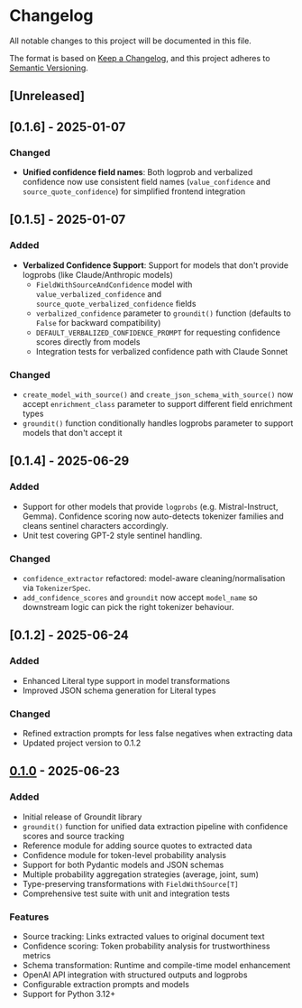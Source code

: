 # Changelog

All notable changes to this project will be documented in this file.

The format is based on [Keep a Changelog](https://keepachangelog.com/en/1.0.0/),
and this project adheres to [Semantic Versioning](https://semver.org/spec/v2.0.0.html).

## [Unreleased]

## [0.1.6] - 2025-01-07

### Changed
- **Unified confidence field names**: Both logprob and verbalized confidence now use consistent field names (`value_confidence` and `source_quote_confidence`) for simplified frontend integration

## [0.1.5] - 2025-01-07

### Added
- **Verbalized Confidence Support**: Support for models that don't provide logprobs (like Claude/Anthropic models)
  - `FieldWithSourceAndConfidence` model with `value_verbalized_confidence` and `source_quote_verbalized_confidence` fields
  - `verbalized_confidence` parameter to `groundit()` function (defaults to `False` for backward compatibility)
  - `DEFAULT_VERBALIZED_CONFIDENCE_PROMPT` for requesting confidence scores directly from models
  - Integration tests for verbalized confidence path with Claude Sonnet

### Changed
- `create_model_with_source()` and `create_json_schema_with_source()` now accept `enrichment_class` parameter to support different field enrichment types
- `groundit()` function conditionally handles logprobs parameter to support models that don't accept it

## [0.1.4] - 2025-06-29

### Added
- Support for other models that provide `logprobs` (e.g. Mistral-Instruct, Gemma).  Confidence scoring now auto-detects tokenizer families and cleans sentinel characters accordingly.
- Unit test covering GPT-2 style sentinel handling.

### Changed
- `confidence_extractor` refactored: model-aware cleaning/normalisation via `TokenizerSpec`.
- `add_confidence_scores` and `groundit` now accept `model_name` so downstream logic can pick the right tokenizer behaviour.

## [0.1.2] - 2025-06-24

### Added
- Enhanced Literal type support in model transformations
- Improved JSON schema generation for Literal types

### Changed
- Refined extraction prompts for less false negatives when extracting data
- Updated project version to 0.1.2

## [0.1.0] - 2025-06-23

### Added
- Initial release of Groundit library
- `groundit()` function for unified data extraction pipeline with confidence scores and source tracking
- Reference module for adding source quotes to extracted data
- Confidence module for token-level probability analysis
- Support for both Pydantic models and JSON schemas
- Multiple probability aggregation strategies (average, joint, sum)
- Type-preserving transformations with `FieldWithSource[T]`
- Comprehensive test suite with unit and integration tests

### Features
- Source tracking: Links extracted values to original document text
- Confidence scoring: Token probability analysis for trustworthiness metrics
- Schema transformation: Runtime and compile-time model enhancement
- OpenAI API integration with structured outputs and logprobs
- Configurable extraction prompts and models
- Support for Python 3.12+

[0.1.0]: https://github.com/username/groundit/releases/tag/v0.1.0
